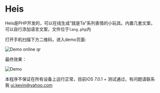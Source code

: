 # Heis
Heis是PHP开发的，可以在线生成“就是Ta”系列表情的小玩具。内置几套文案，可以自行添加语言文案，文件位于`lang.php`内

打开手机扫描下方二维码，进入demo页面:

![Demo online qr](http://liupeng.us/app/heis/heisqr.png)

最终效果：

![Demo](http://liupeng.us/app/heis/upload/7a98602dbd9082e7aee7a5d4d0729f7a_mod.jpg)

本程序不保证在所有设备上运行正常，目前iOS 7.0.1 + 测试通过，有问题请联系我 <ui.kevin@yahoo.com>
